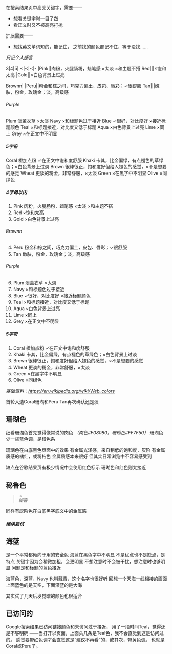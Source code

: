 在搜索结果页中高亮关键字，需要——
- 想看关键字时一目了然
- 看正文时又不被高亮打扰

扩展需要——
- 想找英文单词短的，能记住，
之前找的颜色都记不住，等于没找……

*只记个人感官*

3|4|5|
-:|-:|-:|-
|Pink||肉粉，火腿肠粉，蜡笔感 ×太淡 ×和主题不搭
Red|||×饱和太高
|Gold||×白色背景上过亮
<td colspan='4'>Brownn</td>|
|Peru||粉金和棕之间，巧克力偏土，皮包、唇彩；✓很舒服
Tan|||嫩肤，粉金，玫瑰金；淡，高级感

###### Purple
Plum 淡薰衣草 ×太淡
Navy ×和标题色过于接近
Blue ✓很好，对比度好 ×接近标题颜色
Teal ×和标题接近，对比度又低于标题
Aqua ×白色背景上过亮
Lime ×同上
Grey ×在正文中不明显
##### 5字符
Coral 橙加点粉 ✓在正文中饱和度舒服
Khaki 卡其，比金偏绿，有点褪色的草绿色；×白色背景上过淡
Brown 很棒很正，饱和度好但给人褪色的感觉，×不是想要的感觉
Wheat 更淡的粉金，非常舒服，×太淡
Green ×在黑字中不明显
Olive ×同绿色

##### 4字母以内
1. Pink 肉粉，火腿肠粉，蜡笔感 ×太淡 ×和主题不搭
1. Red ×饱和太高
1. Gold ×白色背景上过亮
###### Brownn
4. Peru 粉金和棕之间，巧克力偏土，皮包、唇彩；✓很舒服
1. Tan 嫩肤，粉金，玫瑰金；淡，高级感
###### Purple
6. Plum 淡薰衣草 ×太淡
1. Navy ×和标题色过于接近
1. Blue ✓很好，对比度好 ×接近标题颜色
1. Teal ×和标题接近，对比度又低于标题
1. Aqua ×白色背景上过亮
1. Lime ×同上
1. Grey ×在正文中不明显
##### 5字符
1. Coral 橙加点粉 ✓在正文中饱和度舒服
1. Khaki 卡其，比金偏绿，有点褪色的草绿色；×白色背景上过淡
1. Brown 很棒很正，饱和度好但给人褪色的感觉，×不是想要的感觉
1. Wheat 更淡的粉金，非常舒服，×太淡
1. Green ×在黑字中不明显
1. Olive ×同绿色

*基础资料：https://en.wikipedia.org/wiki/Web_colors*

首轮入选Coral珊瑚和Peru
Tan再次确认还是淡

## 珊瑚色
细看珊瑚色首先觉得像常说的肉色
*（肉色#F08080，珊瑚色#FF7F50）*
珊瑚色少一些蓝色调，是橙色系

珊瑚色在白底黑色页面中的效果
有金属光泽感，来自稍低的饱和度，灰阶
有金属质感的橘红，或粉桔色
金属质感本来很好
但其实日常浏览中不容易感受到

缺点在谷歌结果页有极少情况中会使用红色标示
珊瑚色和红色则太接近

## 秘鲁色
>*<ruby>秘<rt>bì</rt></ruby>鲁*

同样有灰阶色在白底黑字底文中的金属感

##### 继续尝试
## 海蓝
是一个平常都倾向于用的安全色
海蓝在黑色字中不明显
不是优点也不是缺点，是特点
关键字因为会稍微加粗，会更明显
不想注意时不会被干扰，想注意时也够明显
问题是和标题的蓝色接近

海蓝色，深蓝，Navy
也叫藏青，这个名字也很好听
回想一个天海一线相接的画面
上面蓝色的是天空，下面深蓝的是大海

其实试了几天后发觉暗的颜色也很适合

## 已访问的
Google搜索结果已访问链接颜色和未访问过于接近，
用了一段时间Teal，觉得还是不够明确
——当打开以页面，上面头几条是Teal色，我不会直觉到这是访问过的。
感觉要带红色调才会直觉这是“建议不再看”的，或其次，带黄色调。
也就是Coral或Peru了。
